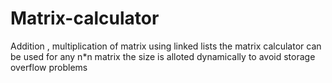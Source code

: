 # Matrix-calculator
Addition , multiplication of matrix using linked lists
the matrix calculator can be used for any n*n matrix
the size is alloted dynamically to avoid  storage overflow problems
